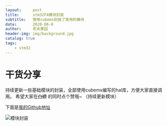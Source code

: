 ```yaml
---
layout:     post
title:      stm32F4模块封装 
subtitle:   使用cubemx封装了常用的模块 
date:       2020-06-8
author:     农夫果园
header-img: img/background.jpg
catalog: true
tags:
    - stm32
---
```


# 干货分享
持续更新一些基础模块的封装，全部使用cubemx编写的hal库，方便大家直接调用。
希望大家在~~白嫖~~ 的同时点个赞哦~   （持续更新模块）

下面是[我的Github地址](https://github.com/name-longming/stm32F407)

![模块封装](https://img-blog.csdnimg.cn/20200608214016171.png?x-oss-process=image/watermark,type_ZmFuZ3poZW5naGVpdGk,shadow_10,text_aHR0cHM6Ly9ibG9nLmNzZG4ubmV0L25hbWVfbG9uZ21pbmc=,size_16,color_FFFFFF,t_70)




